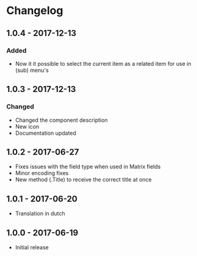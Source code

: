 # Changelog
## 1.0.4 - 2017-12-13

### Added
- Now it it possible to select the current item as a related item for use in (sub) menu's

## 1.0.3 - 2017-12-13

### Changed
- Changed the component description
- New icon
- Documentation updated

## 1.0.2 - 2017-06-27
- Fixes issues with the field type when used in Matrix fields
- Minor encoding fixes
- New method (.Title) to receive the correct title at once

## 1.0.1 - 2017-06-20
- Translation in dutch

## 1.0.0 - 2017-06-19
- Initial release
